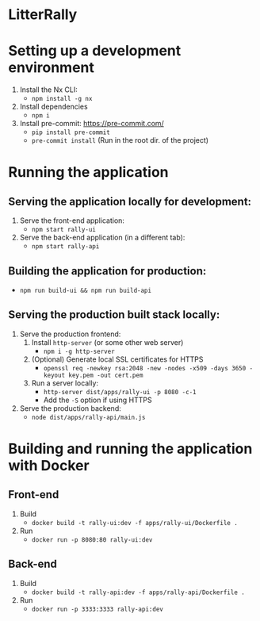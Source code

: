 # LitterRally

# Setting up a development environment

1. Install the Nx CLI:
   - `npm install -g nx`
2. Install dependencies
   - `npm i`
3. Install pre-commit: https://pre-commit.com/
   - `pip install pre-commit`
   - `pre-commit install` (Run in the root dir. of the project)

# Running the application

## Serving the application locally for development:

1. Serve the front-end application:
   - `npm start rally-ui`
2. Serve the back-end application (in a different tab):
   - `npm start rally-api`

## Building the application for production:

- `npm run build-ui && npm run build-api`

## Serving the production built stack locally:

1. Serve the production frontend:
   1. Install `http-server` (or some other web server)
      - `npm i -g http-server`
   2. (Optional) Generate local SSL certificates for HTTPS
      - `openssl req -newkey rsa:2048 -new -nodes -x509 -days 3650 -keyout key.pem -out cert.pem`
   3. Run a server locally:
      - `http-server dist/apps/rally-ui -p 8080 -c-1`
      - Add the `-S` option if using HTTPS
2. Serve the production backend:
   - `node dist/apps/rally-api/main.js`

# Building and running the application with Docker

## Front-end

1. Build
   - `docker build -t rally-ui:dev -f apps/rally-ui/Dockerfile .`
2. Run
   - `docker run -p 8080:80 rally-ui:dev`

## Back-end

1. Build
   - `docker build -t rally-api:dev -f apps/rally-api/Dockerfile .`
2. Run
   - `docker run -p 3333:3333 rally-api:dev`
